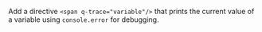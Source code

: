 Add a directive `<span q-trace="variable"/>`
that prints the current value of a variable using `console.error` for debugging.
